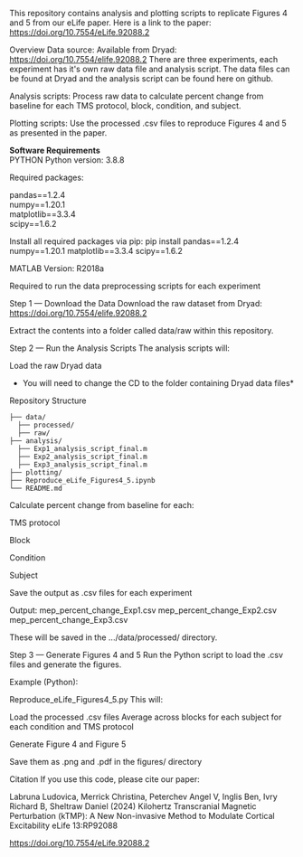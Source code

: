 This repository contains analysis and plotting scripts to replicate Figures 4 and 5 from our eLife paper.
Here is a link to the paper: https://doi.org/10.7554/eLife.92088.2

Overview
Data source: Available from Dryad: https://doi.org/10.7554/elife.92088.2
There are three experiments, each experiment has it's own raw data file and analysis script. The data files can be found at Dryad and the analysis script can be found here on github. 

Analysis scripts: Process raw data to calculate percent change from baseline for each TMS protocol, block, condition, and subject.

Plotting scripts: Use the processed .csv files to reproduce Figures 4 and 5 as presented in the paper.

**Software Requirements**  
PYTHON 
Python version: 3.8.8

Required packages:

pandas==1.2.4  
numpy==1.20.1  
matplotlib==3.3.4  
scipy==1.6.2

Install all required packages via pip:
pip install pandas==1.2.4 numpy==1.20.1 matplotlib==3.3.4 scipy==1.6.2

MATLAB
Version: R2018a

Required to run the data preprocessing scripts for each experiment

Step 1 — Download the Data
Download the raw dataset from Dryad: https://doi.org/10.7554/elife.92088.2

Extract the contents into a folder called data/raw within this repository.

Step 2 — Run the Analysis Scripts
The analysis scripts will:

Load the raw Dryad data
* You will need to change the CD to the folder containing Dryad data files*

Repository Structure

``` kTMP_MEP_Analysis/
├── data/ 
  ├── processed/
  ├── raw/
├── analysis/ 
  ├── Exp1_analysis_script_final.m
  ├── Exp2_analysis_script_final.m
  ├── Exp3_analysis_script_final.m
├── plotting/
├── Reproduce_eLife_Figures4_5.ipynb
└── README.md
``` 

Calculate percent change from baseline for each:

TMS protocol 

Block

Condition

Subject

Save the output as .csv files for each experiment

Output:
mep_percent_change_Exp1.csv
mep_percent_change_Exp2.csv
mep_percent_change_Exp3.csv

These will be saved in the .../data/processed/ directory.

Step 3 — Generate Figures 4 and 5
Run the Python script to load the .csv files and generate the figures.

Example (Python):

Reproduce_eLife_Figures4_5.py
This will:

Load the processed .csv files
Average across blocks for each subject for each condition and TMS protocol 

Generate Figure 4 and Figure 5

Save them as .png and .pdf in the figures/ directory



Citation
If you use this code, please cite our paper:

Labruna Ludovica, Merrick Christina, Peterchev Angel V, Inglis Ben, Ivry Richard B, Sheltraw Daniel (2024) Kilohertz Transcranial   Magnetic Perturbation (kTMP): A New Non-invasive Method to Modulate Cortical Excitability eLife 13:RP92088

https://doi.org/10.7554/eLife.92088.2


